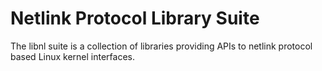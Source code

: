 # Netlink Protocol Library Suite

The libnl suite is a collection of libraries providing APIs to netlink protocol based Linux kernel interfaces.
